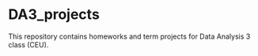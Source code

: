 # DA3_projects
This repository contains homeworks and term projects for Data Analysis 3 class (CEU). 
